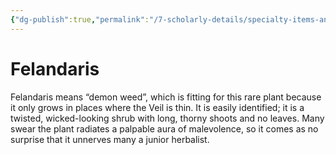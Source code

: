 ```yaml
---
{"dg-publish":true,"permalink":"/7-scholarly-details/specialty-items-and-materials/plants-and-fungi/felandaris/","noteIcon":""}
---
```


# Felandaris

Felandaris means “demon weed”, which is fitting for this rare plant because it only grows in places where the Veil is thin. It is easily identified; it is a twisted, wicked-looking shrub with long, thorny shoots and no leaves. Many swear the plant radiates a palpable aura of malevolence, so it comes as no surprise that it unnerves many a junior herbalist.